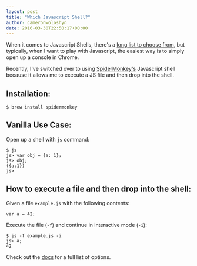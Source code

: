 ```yaml
---
layout: post
title: "Which Javascript Shell?"
author: cameronwoloshyn
date: 2016-03-30T22:50:17+00:00
---
```


When it comes to Javascript Shells, there's a [long list to choose from](https://developer.mozilla.org/en-US/docs/Web/JavaScript/Shells), but typically, when I want to play with Javascript, the easiest way is to simply open up a console in Chrome.

Recently, I've switched over to using [SpiderMonkey's](https://developer.mozilla.org/en-US/docs/Mozilla/Projects/SpiderMonkey) Javascript shell because it allows me to execute a JS file and then drop into the shell.

## Installation:
`$ brew install spidermonkey`

## Vanilla Use Case:

Open up a shell with `js` command:

```
$ js
js> var obj = {a: 1};
js> obj;
({a:1})
js>
```

## How to execute a file and then drop into the shell:

Given a file `example.js` with the following contents: 

```
var a = 42;
```

Execute the file (`-f`) and continue in interactive mode (`-i`):

```
$ js -f example.js -i
js> a;
42
```

Check out the [docs](https://developer.mozilla.org/en-US/docs/Mozilla/Projects/SpiderMonkey/Introduction_to_the_JavaScript_shell) for a full list of options.
